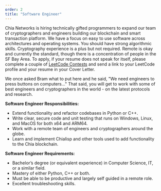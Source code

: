 ```yaml
---
order: 2
title: "Software Engineer"
---
```


Chia Networks is hiring technically gifted programmers to expand our team of cryptographers and engineers building our blockchain and smart transaction platform. We have a focus on easy to use software across architectures and operating systems. You should have strong algorithmic skills. Cryptography experience is a plus but not required. Remote is okay and currently the standard, though there is a concentration of people in the SF Bay Area. To apply, if your resume does not speak for itself, please complete a couple of [LeetCode Contests](https://leetcode.com/contest/) and send a link to your LeetCode profile and your resume in your Cover Letter.

We once asked Bram what to put here and he said, "We need engineers to press buttons on computers..." That said, you will get to work with some of best engineers and cryptographers in the world - on the latest protocols and research.

**Software Engineer Responsibilities:**

- Extend functionality and refactor codebases in Python or C++.
- Write clear, secure code and unit testing that runs on Windows, Linux, and MacOS for both x64 and ARM64.
- Work with a remote team of engineers and cryptographers around the globe.
- Learn and implement Chialisp and other tools used to add functionality to the Chia blockchain.

**Software Engineer Requirements:**

- Bachelor’s degree (or equivalent experience) in Computer Science, IT, or a similar field.
- Mastery of either Python, C++ or both.
- Must be able to be productive and largely self guided in a remote role.
- Excellent troubleshooting skills.
